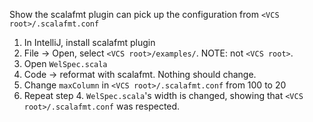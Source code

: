 Show the scalafmt plugin can pick up the configuration from `<VCS root>/.scalafmt.conf`

1. In IntelliJ, install scalafmt plugin
2. File -> Open, select `<VCS root>/examples/`. NOTE: not `<VCS root>`.
3. Open `WelSpec.scala`
4. Code -> reformat with scalafmt. Nothing should change.
5. Change `maxColumn` in `<VCS root>/.scalafmt.conf` from 100 to 20
6. Repeat step 4. `WelSpec.scala`'s width is changed, showing that `<VCS root>/.scalafmt.conf` was respected.